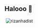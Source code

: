 <h2 align=left">Halooo 👋</h2>
<p align="left"></p>
<p>&nbsp;<img align="center" src="https://github-readme-stats.vercel.app/api?username=rizanhadist&show_icons=true&locale=en" alt="rizanhadist" /></p>
